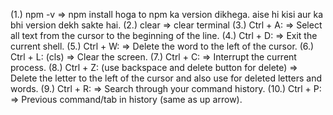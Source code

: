 (1.) npm -v                     =>             npm install hoga to npm ka version dikhega. aise hi kisi aur ka bhi version dekh sakte hai.
(2.) clear                      =>             clear terminal
(3.) Ctrl + A:                  =>             Select all text from the cursor to the beginning of the line.
(4.) Ctrl + D:                  =>             Exit the current shell.
(5.) Ctrl + W:                  =>             Delete the word to the left of the cursor.
(6.) Ctrl + L:  (cls)           =>             Clear the screen.
(7.) Ctrl + C:                  =>             Interrupt the current process.
(8.) Ctrl + Z: (use backspace and delete button for delete)  =>             Delete the letter to the left of the cursor and also use for deleted letters and words.
(9.) Ctrl + R:                  =>             Search through your command history.
(10.) Ctrl + P:                 =>             Previous command/tab in history (same as up arrow).